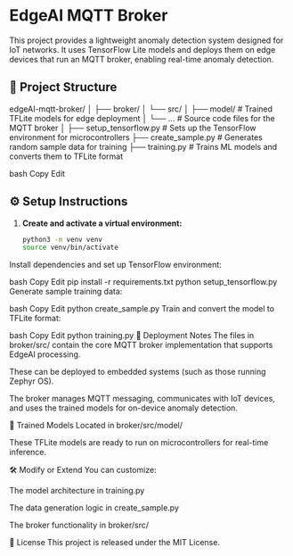 # EdgeAI MQTT Broker

This project provides a lightweight anomaly detection system designed for IoT networks. It uses TensorFlow Lite models and deploys them on edge devices that run an MQTT broker, enabling real-time anomaly detection.

## 📁 Project Structure

edgeAI-mqtt-broker/
│
├── broker/
│ └── src/
│ ├── model/ # Trained TFLite models for edge deployment
│ └── ... # Source code files for the MQTT broker
│
├── setup_tensorflow.py # Sets up the TensorFlow environment for microcontrollers
├── create_sample.py # Generates random sample data for training
├── training.py # Trains ML models and converts them to TFLite format

bash
Copy
Edit

## ⚙️ Setup Instructions

1. **Create and activate a virtual environment:**
   ```bash
   python3 -m venv venv
   source venv/bin/activate
Install dependencies and set up TensorFlow environment:

bash
Copy
Edit
pip install -r requirements.txt
python setup_tensorflow.py
Generate sample training data:

bash
Copy
Edit
python create_sample.py
Train and convert the model to TFLite format:

bash
Copy
Edit
python training.py
🚀 Deployment Notes
The files in broker/src/ contain the core MQTT broker implementation that supports EdgeAI processing.

These can be deployed to embedded systems (such as those running Zephyr OS).

The broker manages MQTT messaging, communicates with IoT devices, and uses the trained models for on-device anomaly detection.

🤖 Trained Models
Located in broker/src/model/

These TFLite models are ready to run on microcontrollers for real-time inference.

🛠️ Modify or Extend
You can customize:

The model architecture in training.py

The data generation logic in create_sample.py

The broker functionality in broker/src/

📜 License
This project is released under the MIT License.
